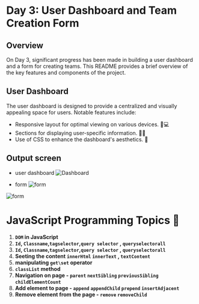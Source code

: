# Day 3: User Dashboard and Team Creation Form

## Overview
On Day 3, significant progress has been made in building a user dashboard and a form for creating teams. This README provides a brief overview of the key features and components of the project.

## User Dashboard
The user dashboard is designed to provide a centralized and visually appealing space for users. Notable features include:

- Responsive layout for optimal viewing on various devices. 📱💻
- Sections for displaying user-specific information. 🧑‍💼
- Use of CSS to enhance the dashboard's aesthetics. 🎨



## Output screen
- user dashboard
![Dashboard](https://res.cloudinary.com/db0ybfhel/image/upload/v1707049091/Screenshot_2024-02-04_173944_folk0l.png)

- form
![form](https://res.cloudinary.com/db0ybfhel/image/upload/v1707049159/Screenshot_2024-02-04_173901_k6gufq.png)

![form](https://res.cloudinary.com/db0ybfhel/image/upload/v1707049552/Screenshot_2024-02-04_173917_xuntdx.png)

# JavaScript Programming Topics 🚀

1. **`DOM` in JavaScript**
2. **`Id`, `Classname`,`tagselector`,`query selector` , `queryselectorall`**
3. **`Id`, `Classname`,`tagselector`,`query selector` , `queryselectorall`**
4. **Seeting the content `innerHtml` `innerText` , `textContent`**
5. **manipulating `get\set`  operator**
6. **`classList` method**
7. **Navigation on page - `parent` `nextSibling` `previousSibling` `childElementCount`**
8. **Add element to page - `append` `appendChild` `prepend` `insertAdjacent`**
9. **Remove element from the page - `remove` `removeChild`**

